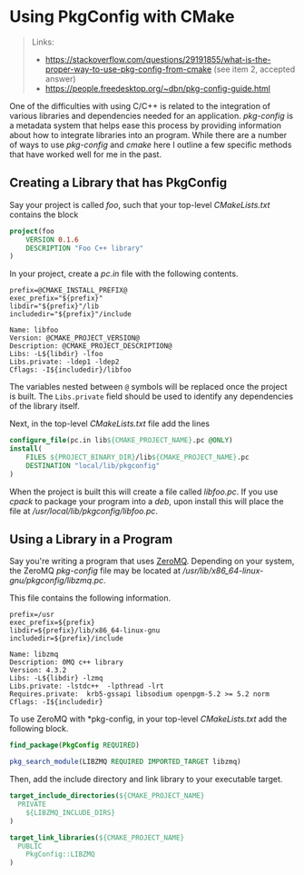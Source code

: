 # Using PkgConfig with CMake

> Links:
> 
> - https://stackoverflow.com/questions/29191855/what-is-the-proper-way-to-use-pkg-config-from-cmake (see item 2, accepted answer)
> - https://people.freedesktop.org/~dbn/pkg-config-guide.html

One of the difficulties with using C/C++ is related to the integration of various libraries and dependencies needed for an application. *pkg-config* is a metadata system that helps ease this process by providing information about how to integrate libraries into an program. While there are a number of ways to use *pkg-config* and *cmake* here I outline a few specific methods that have worked well for me in the past.

## Creating a Library that has PkgConfig

Say your project is called *foo*, such that your top-level *CMakeLists.txt* contains the block

```cmake
project(foo
    VERSION 0.1.6
    DESCRIPTION "Foo C++ library"
)
```

In your project, create a *pc.in* file with the following contents.

```
prefix=@CMAKE_INSTALL_PREFIX@
exec_prefix="${prefix}"
libdir="${prefix}"/lib
includedir="${prefix}"/include

Name: libfoo
Version: @CMAKE_PROJECT_VERSION@
Description: @CMAKE_PROJECT_DESCRIPTION@
Libs: -L${libdir} -lfoo
Libs.private: -ldep1 -ldep2
Cflags: -I${includedir}/libfoo
```

The variables nested between `@` symbols will be replaced once the project is built. The `Libs.private` field should be used to identify any dependencies of the library itself.

Next, in the top-level *CMakeLists.txt* file add the lines

```cmake
configure_file(pc.in lib${CMAKE_PROJECT_NAME}.pc @ONLY)
install(
    FILES ${PROJECT_BINARY_DIR}/lib${CMAKE_PROJECT_NAME}.pc
    DESTINATION "local/lib/pkgconfig"
)
```

When the project is built this will create a file called *libfoo.pc*. If you use *cpack* to package your program into a *deb*, upon install this will place the file at */usr/local/lib/pkgconfig/libfoo.pc*.

## Using a Library in a Program

Say you're writing a program that uses [ZeroMQ](https://zeromq.org/). Depending on your system, the ZeroMQ *pkg-config* file may be located at */usr/lib/x86_64-linux-gnu/pkgconfig/libzmq.pc*.

This file contains the following information.

```
prefix=/usr
exec_prefix=${prefix}
libdir=${prefix}/lib/x86_64-linux-gnu
includedir=${prefix}/include

Name: libzmq
Description: 0MQ c++ library
Version: 4.3.2
Libs: -L${libdir} -lzmq
Libs.private: -lstdc++  -lpthread -lrt
Requires.private:  krb5-gssapi libsodium openpgm-5.2 >= 5.2 norm
Cflags: -I${includedir}
```

To use ZeroMQ with *pkg-config, in your top-level *CMakeLists.txt* add the following block.

```cmake
find_package(PkgConfig REQUIRED)

pkg_search_module(LIBZMQ REQUIRED IMPORTED_TARGET libzmq)
```

Then, add the include directory and link library to your executable target. 

```cmake
target_include_directories(${CMAKE_PROJECT_NAME} 
  PRIVATE 
    ${LIBZMQ_INCLUDE_DIRS}
)

target_link_libraries(${CMAKE_PROJECT_NAME} 
  PUBLIC 
    PkgConfig::LIBZMQ
)
```
